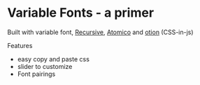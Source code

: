 # Variable Fonts - a primer
Built with variable font, [Recursive](https://www.recursive.design/), [Atomico](https://github.com/atomicojs/atomico) and [otion](https://github.com/kripod/otion) (CSS-in-js)

Features
- easy copy and paste css
- slider to customize
- Font pairings


<!--
# How to run
npm start

# How to build
npm run build

# Dev notes
setting object
https://github.com/atomicojs/atomico/blob/master/src/tests/element.test.js

certain props names are invalid
- id, title
-->
